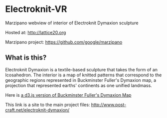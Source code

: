 # Electroknit-VR

Marzipano webview of interior of Electroknit Dymaxion sculpture

Hosted at:
http://lattice20.org

Marzipano project:
https://github.com/google/marzipano

## What is this? 
Electroknit Dymaxion is a textile-based sculpture that takes the form of an Icosahedron. The interior is a map of knitted patterns that correspond to the geographic regions represented in Buckminster Fuller's Dymaxion map, a projection that represented earths' continents as one unified landmass.

Here is [a d3.js version of Buckminster Fuller's Dymaxion Map](https://observablehq.com/@remyhunt/dymaxion-fuller-airocean-projection-d3-sketching)

This link is a site to the main project files:
http://www.post-craft.net/electroknit-dymaxion/

